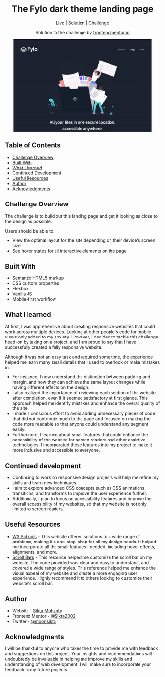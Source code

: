 <h1 align="center">The Fylo dark theme landing page</h1>

<div align="center">
	
[Live](https://sikta2002.github.io/Fylo-Dark-Theme-Landing-Page/)
| [Solution](https://www.frontendmentor.io/solutions/fylo-dark-theme-landing-page-using-html-css-and-vanilla-js-ocxGwdw9st)
| [Challenge](https://www.frontendmentor.io/challenges/fylo-dark-theme-landing-page-5ca5f2d21e82137ec91a50fd)

Solution to the challenge by [frontendmentor.io](https://www.frontendmentor.io/)
</div>

<div align="center">
    <img src="https://raw.githubusercontent.com/Sikta2002/Fylo-Dark-Theme-Landing-Page/master/design/Preview-own.jpg" alt="The Fylo dark theme landing page" width="450" height="300">
</div>


<div>
  <h2>Table of Contents</h2>
  <ul>
    <li><a href="#overview">Challenge Overview</a></li>
    <li><a href="#built-with">Built With</a></li>
    <li><a href="#learnt">What I learned</a></li>
    <li><a href="#continued-development">Continued Development</a></li>
    <li><a href="#useful-resources">Useful Resources</a></li>
    <li><a href="#author">Author</a></li>
    <li><a href="#acknowledgments">Acknowledgments</a></li>
  </ul>
</div>

<h2 id="overview">Challenge Overview</h2>

<p>The challenge is to build out this landing page and get it looking as close to the design as possible.</p>
<p>Users should be able to:</p>
<ul>
  <li>View the optimal layout for the site depending on their device's screen size</li>
  <li>See hover states for all interactive elements on the page</li>
</ul>

<h2 id="built-with">Built With</h2>

<ul>
  <li>Semantic HTML5 markup</li>
  <li>CSS custom properties</li>
  <li>Flexbox</li>
  <li>Vanilla JS</li>
  <li>Mobile-first workflow</li>
</ul>

<h2 id="learnt">What I learned</h2>

<p>At first, I was apprehensive about creating responsive websites that could work across multiple devices. Looking at other people's code for mobile views only added to my anxiety. However, I decided to tackle this challenge head-on by taking on a project, and I am proud to say that I have successfully created a fully responsive website.</p>
<p>Although it was not an easy task and required some time, the experience helped me learn many small details that I used to overlook or make mistakes in. </p>
<ul>
	<li>For instance, I now understand the distinction between padding and margin, and how they can achieve the same layout changes while having different effects on the design. </li>
	<li>I also realized the importance of reviewing each section of the website after completion, even if it seemed satisfactory at first glance. This approach helped me identify mistakes and enhance the overall quality of the site. </li>
	<li>I made a conscious effort to avoid adding unnecessary pieces of code that did not contribute much to the page and focused on making the code more readable so that anyone could understand any segment easily. </li>
	<li>Furthermore, I learned about small features that could enhance the accessibility of the website for screen readers and other assistive technologies. I incorporated these features into my project to make it more inclusive and accessible to everyone.</li>
</ul>

<h2 id="continued-development">Continued development</h2>

<ul>
  <li>Continuing to work on responsive design projects will help me refine my skills and learn new techniques.</li>
  <li>I aim to explore advanced CSS concepts such as CSS animations, transitions, and transforms to improve the user experience further.</li>
  <li>Additionally, I plan to focus on accessibility features and improve the overall accessibility of my websites, so that my website is not only limited to screen readers.</li>
</ul>

<h2 id="useful-resources">Useful Resources</h2>

<ul>
  <li><a href="https://www.w3schools.com/" target="_blank">W3 Schools</a> - This website offered solutions to a wide range of problems, making it a one-stop-shop for all my design needs. It helped me incorporate all the small features I needed, including hover effects, alignments, and more.</li>
  <li><a href="https://codepen.io/GhostRider/pen/oNvoNv" target="_blank">Scroll Bars</a> - This resource helped me customize the scroll bar on my website. The code provided was clear and easy to understand, and covered a wide range of styles. This reference helped me enhance the visual appeal of my website and create a more engaging user experience. Highly recommend it to others looking to customize their website's scroll bar.</li>
</ul>

<h2 id="author">Author</h2>

<ul>
  <li>Website - <a href="https://github.com/Sikta2002" target="_blank">Sikta Mohanty</a></li>
  <li>Frontend Mentor - <a href="https://www.frontendmentor.io/profile/Sikta2002" target="_blank">@Sikta2002</a></li>
  <li>Twitter - <a href="https://twitter.com/moonsikta" target="_blank">@moonsikta</a></li>
</ul>

<h2 id="#acknowledgments">Acknowledgments</h2>

<p>I will be thankful to anyone who takes the time to provide me with feedback and suggestions on this project. Your insights and recommendations will undoubtedly be invaluable in helping me improve my skills and understanding of web development. I will make sure to incorporate your feedback in my future projects. </p>
